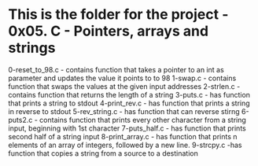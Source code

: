 # This is the folder for the project - 0x05. C - Pointers, arrays and strings
0-reset_to_98.c - contains function that takes a pointer to an int as parameter and updates the value it points to to 98
1-swap.c - contains function that swaps the values at the given input addresses
2-strlen.c - contains function that returns the length of a string
3-puts.c - has function that prints a string to stdout
4-print_rev.c - has function that prints a string in reverse to stdout
5-rev_string.c - has function that can reverse stirng
6-puts2.c - contains function that prints every other character from a string input, beginning with 1st character
7-puts_half.c - has function that prints second half of a string input
8-print_array.c - has function that prints n elements of an array of integers, followed by a new line.
9-strcpy.c -has function that copies a string from a source to a destination
